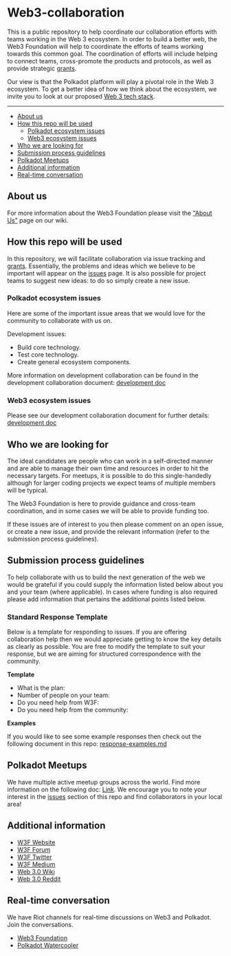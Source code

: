 # Web3-collaboration

This is a public repository to help coordinate our collaboration efforts with teams working in the Web 3 ecosystem. In order to build a better web, the Web3 Foundation will help to coordinate the efforts of teams working towards this common goal. The coordination of efforts will include helping to connect teams, cross-promote the products and protocols, as well as provide strategic [grants](https://github.com/w3f/Web3-collaboration/blob/master/grants/grants.md).

Our view is that the Polkadot platform will play a pivotal role in the Web 3 ecosystem. To get a better idea of how we think about the ecosystem, we invite you to look at our proposed [Web 3 tech stack](https://github.com/w3f/Web3-wiki/wiki/Tech-Stack).

---

- [About us](#about-us)
- [How this repo will be used](#how-this-repo-will-be-used)
  - [Polkadot ecosystem issues](#polkadot-ecosystem-issues)
  - [Web3 ecosystem issues](#web3-ecosystem-issues)
- [Who we are looking for](#who-we-are-looking-for)
- [Submission process guidelines](#submission-process-guidelines)
- [Polkadot Meetups](#polkadot-meetups)
- [Additional information](#additional-information)
- [Real-time conversation](#real-time-conversation)


## About us
For more information about the Web3 Foundation please visit the ["About Us"](https://github.com/w3f/Web3-wiki/wiki/Web3-Mission-and-Background/_edit) page on our wiki. 

## How this repo will be used
In this repository, we will facilitate collaboration via issue tracking and [grants](https://github.com/w3f/Web3-collaboration/blob/master/grants/grants.md). Essentially, the problems and ideas which we believe to be important will appear on the [issues](https://github.com/w3f/Web3-collaboration/issues) page. It is also possible for project teams to suggest new ideas: to do so simply create a new issue.

### Polkadot ecosystem issues
Here are some of the important issue areas that we would love for the community to collaborate with us on.

Development issues:
* Build core technology.
* Test core technology.
* Create general ecosystem components.

More information on development collaboration can be found in the development collaboration document: [development doc](https://github.com/w3f/Web3-collaboration/blob/master/development.md)

### Web3 ecosystem issues
Please see our development collaboration document for further details:  [development doc](https://github.com/w3f/Web3-collaboration/blob/master/development.md)

## Who we are looking for
The ideal candidates are people who can work in a self-directed manner and are able to manage their own time and resources in order to hit the necessary targets. For meetups, it is possible to do this single-handedly although for larger coding projects we expect teams of multiple members will be typical.

The Web3 Foundation is here to provide guidance and cross-team coordination, and in some cases we will be able to provide funding too.

If these issues are of interest to you then please comment on an open issue, or create a new issue, and provide the relevant information (refer to the submission process guidelines).

## Submission process guidelines
To help collaborate with us to build the next generation of the web we would be grateful if you could supply the information listed below about you and your team (where applicable). In cases where funding is also required please add information that pertains the additional points listed below.

### Standard Response Template
Below is a template for responding to issues. If you are offering collaboration help then we would appreciate getting to know the key details as clearly as possible. You are free to modify the template to suit your response, but we are aiming for structured correspondence with the community.

**Template**

* What is the plan:
* Number of people on your team:
* Do you need help from W3F:
* Do you need help from the community:

**Examples**

If you would like to see some example responses then check out the following document in this repo: [response-examples.md](https://github.com/w3f/Web3-collaboration/blob/master/response-examples.md)

## Polkadot Meetups
We have multiple active meetup groups across the world. Find more information on the following doc: [Link](https://github.com/w3f/Web3-collaboration/blob/master/meetups.md). We encourage you to note your interest in the [issues](https://github.com/w3f/Web3-collaboration/issues) section of this repo and find collaborators in your local area!

## Additional information

* [W3F Website](https://web3.foundation)
* [W3F Forum](https://forum.web3.foundation)
* [W3F Twitter](https://twitter.com/web3foundation)
* [W3F Medium](https://medium.com/web3foundation)
* [Web 3.0 Wiki](https://github.com/w3f/Web3-wiki/wiki)
* [Web 3.0 Reddit](https://www.reddit.com/r/web3)

## Real-time conversation
We have Riot channels for real-time discussions on Web3 and Polkadot. Join the conversations.
* [Web3 Foundation](https://riot.im/app/#/room/#web3foundation:matrix.org)
* [Polkadot Watercooler](https://riot.im/app/#/room/#polkadot-watercooler:matrix.org)

